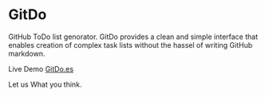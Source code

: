 GitDo
=====

GitHub ToDo list genorator. GitDo provides a clean and simple interface that enables creation of complex task lists without the hassel of writing GitHub markdown.

Live Demo [GitDo.es](http://www.GitDo.es/)

Let us What you think.
